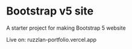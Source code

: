# Bootstrap v5 site

A starter project for making Bootstrap 5 website


Live on: 
ruzzlan-portfolio.vercel.app
